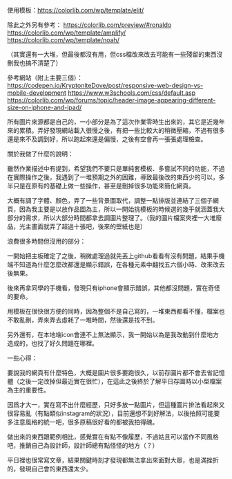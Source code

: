 使用模板：https://colorlib.com/wp/template/elit/

除此之外另有參考：
https://colorlib.com/preview/#ronaldo
https://colorlib.com/wp/template/amplify/
https://colorlib.com/wp/template/noah/ 

（其實還有一大堆，但最後都沒有用，但css檔改來改去可能有一些殘留的東西沒刪我也搞不清楚了）

參考網站（附上主要三個）：
https://codepen.io/KryptoniteDove/post/responsive-web-design-vs-mobile-development
https://www.w3schools.com/css/default.asp
https://colorlib.com/wp/forums/topic/header-image-appearing-different-size-on-iphone-and-ipad/


所有圖片來源都是自己的，一小部分是為了這次作業零時生出來的，其它是近幾年來的累積。弄好發現網站載入很慢之後，有把一些比較大的稍微壓縮，不過有很多還是來不及調到好，所以跑起來還是偏慢，之後有空會再一張張處理檢查。



關於我做了什麼的說明：

雖然作業描述中有提到，希望我們不要只是單純套模板、多嘗試不同的功能，不過在實際操作之後，我遇到了一堆預期之外的困難，導致最後改的東西少的可以，多半只是在原有的基礎上做一些操作，甚至是刪掉很多功能來簡化網頁。

大概有調了字體、顏色，弄了一些背景圖取代，調整一點排版並連結了三個子網頁，因為我主要是以放作品圖為主，所以一開始挑模板的時候選的幾乎就涵蓋我大部分的需求，所以大部分時間都拿去調圖片整理了。（我的圖片檔案夾裡一大堆廢品，光主畫面就弄了超過十張吧，後來的壁紙也是）


浪費很多時間但沒用的部分：

一開始把主板確定了之後，稍微處理過就先丟上github看看有沒有問題，結果手機端不知道為什麼怎麼改都還是顯示錯誤，在各種元素中翻找五六個小時、改來改去後無果。

後來再拿同學的手機看，發現只有iphone會顯示錯誤，其他都沒問題，實在奇怪的要命。

用模板在很快很方便的同時，因為整個不是自己寫的，一堆東西都看不懂，檔案也不敢亂刪，弄來弄去虛耗了一堆時間，然後還是找不到。

另外還有，在本地端icon會連不上無法顯示，我一開始以為是我改動到什麼地方造成的，也找了好久問題在哪裡。


一些心得：

要說我的網頁有什麼特色，大概是圖片很多要跑很久，以前存圖片都不會去省記憶體（之後一定改掉但最近實在很忙），在這此之後終於了解平日存圖時以小型檔案為主的重要性。

因爲才大一，實在寫不出什麼經歷，只好多放一點圖片，但這種圖片排法看起來又很容易亂（有點類似instagram的狀況），目前還想不到好解法，以後拍照可能要多注意風格的統一吧，很多原稿很好看的都被我拍得醜。

做出來的東西跟範例相比，感覺實在有點不像履歷，不過姑且可以當作不同風格吧，推銷自己為設計師，設計師總有點怪怪的地方（？）

平日裡也很常寫文章，結果關鍵時刻才發現都無法拿出來面對大眾，也是滿挫折的，發現自己會的東西還太少。